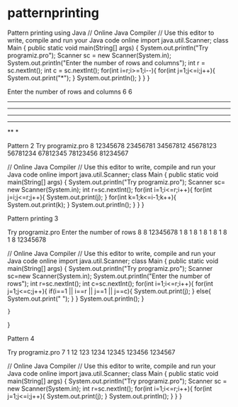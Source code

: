# patternprinting
Pattern printing using Java
// Online Java Compiler
// Use this editor to write, compile and run your Java code online
import java.util.Scanner;
class Main {
    public static void main(String[] args) {
        System.out.println("Try programiz.pro");
        Scanner sc = new Scanner(System.in);
        System.out.println("Enter the number of rows and columns");
        int r = sc.nextInt();
        int c = sc.nextInt();
        for(int i=r;i>=1;i--){
            for(int j=1;j<=i;j++){
                    System.out.print("*");
            }
                System.out.println();
        }
    }
}

Enter the number of rows and columns
6
6
******
*****
****
***
**
*

Pattern 2
Try programiz.pro
8
12345678
23456781
34567812
45678123
56781234
67812345
78123456
81234567

// Online Java Compiler
// Use this editor to write, compile and run your Java code online
import java.util.Scanner;
class Main {
    public static void main(String[] args) {
        System.out.println("Try programiz.pro");
        Scanner sc= new Scanner(System.in);
        int r=sc.nextInt();
        for(int i=1;i<=r;i++){
            for(int j=i;j<=r;j++){
            System.out.print(j);
            }
            for(int k=1;k<=i-1;k++){
                System.out.print(k);
            }
            System.out.println();
        }
    }
}

Pattern printing 3

Try programiz.pro
Enter the number of rows
8
8
12345678
1      8
1      8
1      8
1      8
1      8
1      8
12345678

// Online Java Compiler
// Use this editor to write, compile and run your Java code online
import java.util.Scanner;
class Main {
    public static void main(String[] args) {
        System.out.println("Try programiz.pro");
        Scanner sc=new Scanner(System.in);
        System.out.println("Enter the number of rows");
        int r=sc.nextInt();
        int c=sc.nextInt();
        for(int i=1;i<=r;i++){
            for(int j=1;j<=c;j++){
                if(i==1 || i==r || j==1 || j==c){
                    System.out.print(j);
                }
                else{
                    System.out.print(" ");
                }
            }
                System.out.println();
        }
        
    }
}

Pattern 4

Try programiz.pro
7
1
12
123
1234
12345
123456
1234567

// Online Java Compiler
// Use this editor to write, compile and run your Java code online
import java.util.Scanner;
class Main {
    public static void main(String[] args) {
        System.out.println("Try programiz.pro");
        Scanner sc = new Scanner(System.in);
        int r=sc.nextInt();
        for(int i=1;i<=r;i++){
            for(int j=1;j<=i;j++){
                System.out.print(j);
            }
            System.out.println();
        }
    }
}
